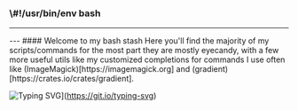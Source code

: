 <h3> \#!/usr/bin/env bash</h3>
<hr>
---
#### Welcome to my bash stash
Here you'll find the majority of my scripts/commands for the most part they are mostly
eyecandy, with a few more useful utils like my customized completions for commands I use often like (ImageMagick)[https://imagemagick.org] and (gradient)[https://crates.io/crates/gradient].

![Typing SVG](https://readme-typing-svg.demolab.com?font=Victor+Mono&weight=500&size=16&duration=2666&color=B989F7&background=000000BB&multiline=true&random=false&width=650&height=350&lines=%24+%7C%3E+bash+--version;-++++++%7C%3E+GNU+bash%2C+version+5.2.26(1)-release)](https://git.io/typing-svg)
